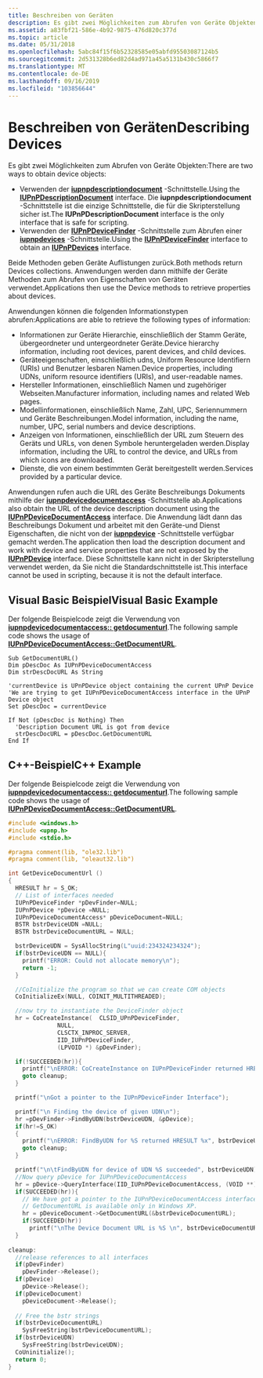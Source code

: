 ```yaml
---
title: Beschreiben von Geräten
description: Es gibt zwei Möglichkeiten zum Abrufen von Geräte Objekten.
ms.assetid: a83fbf21-586e-4b92-9875-476d820c377d
ms.topic: article
ms.date: 05/31/2018
ms.openlocfilehash: 5abc84f15f6b52328585e05abfd95503087124b5
ms.sourcegitcommit: 2d531328b6ed82d4ad971a45a5131b430c5866f7
ms.translationtype: MT
ms.contentlocale: de-DE
ms.lasthandoff: 09/16/2019
ms.locfileid: "103856644"
---
```

# <a name="describing-devices"></a><span data-ttu-id="f8f00-103">Beschreiben von Geräten</span><span class="sxs-lookup"><span data-stu-id="f8f00-103">Describing Devices</span></span>

<span data-ttu-id="f8f00-104">Es gibt zwei Möglichkeiten zum Abrufen von Geräte Objekten:</span><span class="sxs-lookup"><span data-stu-id="f8f00-104">There are two ways to obtain device objects:</span></span>

-   <span data-ttu-id="f8f00-105">Verwenden der [**iupnpdescriptiondocument**](/windows/desktop/api/Upnp/nn-upnp-iupnpdescriptiondocument) -Schnittstelle.</span><span class="sxs-lookup"><span data-stu-id="f8f00-105">Using the [**IUPnPDescriptionDocument**](/windows/desktop/api/Upnp/nn-upnp-iupnpdescriptiondocument) interface.</span></span> <span data-ttu-id="f8f00-106">Die **iupnpdescriptiondocument** -Schnittstelle ist die einzige Schnittstelle, die für die Skripterstellung sicher ist.</span><span class="sxs-lookup"><span data-stu-id="f8f00-106">The **IUPnPDescriptionDocument** interface is the only interface that is safe for scripting.</span></span>
-   <span data-ttu-id="f8f00-107">Verwenden der [**IUPnPDeviceFinder**](/windows/desktop/api/Upnp/nn-upnp-iupnpdevicefinder) -Schnittstelle zum Abrufen einer [**iupnpdevices**](/windows/desktop/api/Upnp/nn-upnp-iupnpdevices) -Schnittstelle.</span><span class="sxs-lookup"><span data-stu-id="f8f00-107">Using the [**IUPnPDeviceFinder**](/windows/desktop/api/Upnp/nn-upnp-iupnpdevicefinder) interface to obtain an [**IUPnPDevices**](/windows/desktop/api/Upnp/nn-upnp-iupnpdevices) interface.</span></span>

<span data-ttu-id="f8f00-108">Beide Methoden geben Geräte Auflistungen zurück.</span><span class="sxs-lookup"><span data-stu-id="f8f00-108">Both methods return Devices collections.</span></span> <span data-ttu-id="f8f00-109">Anwendungen werden dann mithilfe der Geräte Methoden zum Abrufen von Eigenschaften von Geräten verwendet.</span><span class="sxs-lookup"><span data-stu-id="f8f00-109">Applications then use the Device methods to retrieve properties about devices.</span></span>

<span data-ttu-id="f8f00-110">Anwendungen können die folgenden Informationstypen abrufen:</span><span class="sxs-lookup"><span data-stu-id="f8f00-110">Applications are able to retrieve the following types of information:</span></span>

-   <span data-ttu-id="f8f00-111">Informationen zur Geräte Hierarchie, einschließlich der Stamm Geräte, übergeordneter und untergeordneter Geräte.</span><span class="sxs-lookup"><span data-stu-id="f8f00-111">Device hierarchy information, including root devices, parent devices, and child devices.</span></span>
-   <span data-ttu-id="f8f00-112">Geräteeigenschaften, einschließlich udns, Uniform Resource Identifiern (URIs) und Benutzer lesbaren Namen.</span><span class="sxs-lookup"><span data-stu-id="f8f00-112">Device properties, including UDNs, uniform resource identifiers (URIs), and user-readable names.</span></span>
-   <span data-ttu-id="f8f00-113">Hersteller Informationen, einschließlich Namen und zugehöriger Webseiten.</span><span class="sxs-lookup"><span data-stu-id="f8f00-113">Manufacturer information, including names and related Web pages.</span></span>
-   <span data-ttu-id="f8f00-114">Modellinformationen, einschließlich Name, Zahl, UPC, Seriennummern und Geräte Beschreibungen.</span><span class="sxs-lookup"><span data-stu-id="f8f00-114">Model information, including the name, number, UPC, serial numbers and device descriptions.</span></span>
-   <span data-ttu-id="f8f00-115">Anzeigen von Informationen, einschließlich der URL zum Steuern des Geräts und URLs, von denen Symbole heruntergeladen werden.</span><span class="sxs-lookup"><span data-stu-id="f8f00-115">Display information, including the URL to control the device, and URLs from which icons are downloaded.</span></span>
-   <span data-ttu-id="f8f00-116">Dienste, die von einem bestimmten Gerät bereitgestellt werden.</span><span class="sxs-lookup"><span data-stu-id="f8f00-116">Services provided by a particular device.</span></span>

<span data-ttu-id="f8f00-117">Anwendungen rufen auch die URL des Geräte Beschreibungs Dokuments mithilfe der [**iupnpdevicedocumentaccess**](/windows/desktop/api/Upnp/nn-upnp-iupnpdevicedocumentaccess) -Schnittstelle ab.</span><span class="sxs-lookup"><span data-stu-id="f8f00-117">Applications also obtain the URL of the device description document using the [**IUPnPDeviceDocumentAccess**](/windows/desktop/api/Upnp/nn-upnp-iupnpdevicedocumentaccess) interface.</span></span> <span data-ttu-id="f8f00-118">Die Anwendung lädt dann das Beschreibungs Dokument und arbeitet mit den Geräte-und Dienst Eigenschaften, die nicht von der [**iupnpdevice**](/windows/desktop/api/Upnp/nn-upnp-iupnpdevice) -Schnittstelle verfügbar gemacht werden.</span><span class="sxs-lookup"><span data-stu-id="f8f00-118">The application then load the description document and work with device and service properties that are not exposed by the [**IUPnPDevice**](/windows/desktop/api/Upnp/nn-upnp-iupnpdevice) interface.</span></span> <span data-ttu-id="f8f00-119">Diese Schnittstelle kann nicht in der Skripterstellung verwendet werden, da Sie nicht die Standardschnittstelle ist.</span><span class="sxs-lookup"><span data-stu-id="f8f00-119">This interface cannot be used in scripting, because it is not the default interface.</span></span>

## <a name="visual-basic-example"></a><span data-ttu-id="f8f00-120">Visual Basic Beispiel</span><span class="sxs-lookup"><span data-stu-id="f8f00-120">Visual Basic Example</span></span>

<span data-ttu-id="f8f00-121">Der folgende Beispielcode zeigt die Verwendung von [**iupnpdevicedocumentaccess:: getdocumenturl**](/windows/desktop/api/Upnp/nf-upnp-iupnpdevicedocumentaccess-getdocumenturl).</span><span class="sxs-lookup"><span data-stu-id="f8f00-121">The following sample code shows the usage of [**IUPnPDeviceDocumentAccess::GetDocumentURL**](/windows/desktop/api/Upnp/nf-upnp-iupnpdevicedocumentaccess-getdocumenturl).</span></span>


```VB
Sub GetDocumentURL()
Dim pDescDoc As IUPnPDeviceDocumentAccess
Dim strDescDocURL As String

'currentDevice is UPnPDevice object containing the current UPnP Device 
'We are trying to get IUPnPDeviceDocumentAccess interface in the UPnP Device object
Set pDescDoc = currentDevice

If Not (pDescDoc is Nothing) Then
  'Description Document URL is got from device
  strDescDocURL = pDescDoc.GetDocumentURL 
End If
```



## <a name="c-example"></a><span data-ttu-id="f8f00-122">C++-Beispiel</span><span class="sxs-lookup"><span data-stu-id="f8f00-122">C++ Example</span></span>

<span data-ttu-id="f8f00-123">Der folgende Beispielcode zeigt die Verwendung von [**iupnpdevicedocumentaccess:: getdocumenturl**](/windows/desktop/api/Upnp/nf-upnp-iupnpdevicedocumentaccess-getdocumenturl).</span><span class="sxs-lookup"><span data-stu-id="f8f00-123">The following sample code shows the usage of [**IUPnPDeviceDocumentAccess::GetDocumentURL**](/windows/desktop/api/Upnp/nf-upnp-iupnpdevicedocumentaccess-getdocumenturl).</span></span>


```C++
#include <windows.h>
#include <upnp.h>
#include <stdio.h>

#pragma comment(lib, "ole32.lib")
#pragma comment(lib, "oleaut32.lib")

int GetDeviceDocumentUrl () 
{
  HRESULT hr = S_OK;
  // List of interfaces needed
  IUPnPDeviceFinder *pDevFinder=NULL;
  IUPnPDevice *pDevice =NULL;
  IUPnPDeviceDocumentAccess* pDeviceDocument=NULL;
  BSTR bstrDeviceUDN =NULL;
  BSTR bstrDeviceDocumentURL = NULL; 

  bstrDeviceUDN = SysAllocString(L"uuid:234324234324");
  if(bstrDeviceUDN == NULL){
    printf("ERROR: Could not allocate memory\n");
    return -1;
  }  

  //CoInitialize the program so that we can create COM objects
  CoInitializeEx(NULL, COINIT_MULTITHREADED);

  //now try to instantiate the DeviceFinder object
  hr = CoCreateInstance(  CLSID_UPnPDeviceFinder, 
              NULL,
              CLSCTX_INPROC_SERVER,
              IID_IUPnPDeviceFinder,
              (LPVOID *) &pDevFinder); 

  if(!SUCCEEDED(hr)){
    printf("\nERROR: CoCreateInstance on IUPnPDeviceFinder returned HRESULT %x",hr);
    goto cleanup;
  }

  printf("\nGot a pointer to the IUPnPDeviceFinder Interface");

  printf("\n Finding the device of given UDN\n");
  hr =pDevFinder->FindByUDN(bstrDeviceUDN, &pDevice);
  if(hr!=S_OK)
  {
    printf("\nERROR: FindByUDN for %S returned HRESULT %x", bstrDeviceUDN, hr);
    goto cleanup;
  }

  printf("\n\tFindByUDN for device of UDN %S succeeded", bstrDeviceUDN);
  //Now query pDevice for IUPnPDeviceDocumentAccess
  hr = pDevice->QueryInterface(IID_IUPnPDeviceDocumentAccess, (VOID **)&pDeviceDocument);
  if(SUCCEEDED(hr)){
    // We have got a pointer to the IUPnPDeviceDocumentAccess interface.
    // GetDocumentURL is available only in Windows XP. 
    hr = pDeviceDocument->GetDocumentURL(&bstrDeviceDocumentURL);
    if(SUCCEEDED(hr))
      printf("\nThe Device Document URL is %S \n", bstrDeviceDocumentURL);
  }
    
cleanup:
  //release references to all interfaces 
  if(pDevFinder)
    pDevFinder->Release();
  if(pDevice)
    pDevice->Release();
  if(pDeviceDocument)
    pDeviceDocument->Release();
  
  // Free the bstr strings
  if(bstrDeviceDocumentURL)
    SysFreeString(bstrDeviceDocumentURL);
  if(bstrDeviceUDN)
    SysFreeString(bstrDeviceUDN);
  CoUninitialize();
  return 0;
}
```



 

 




